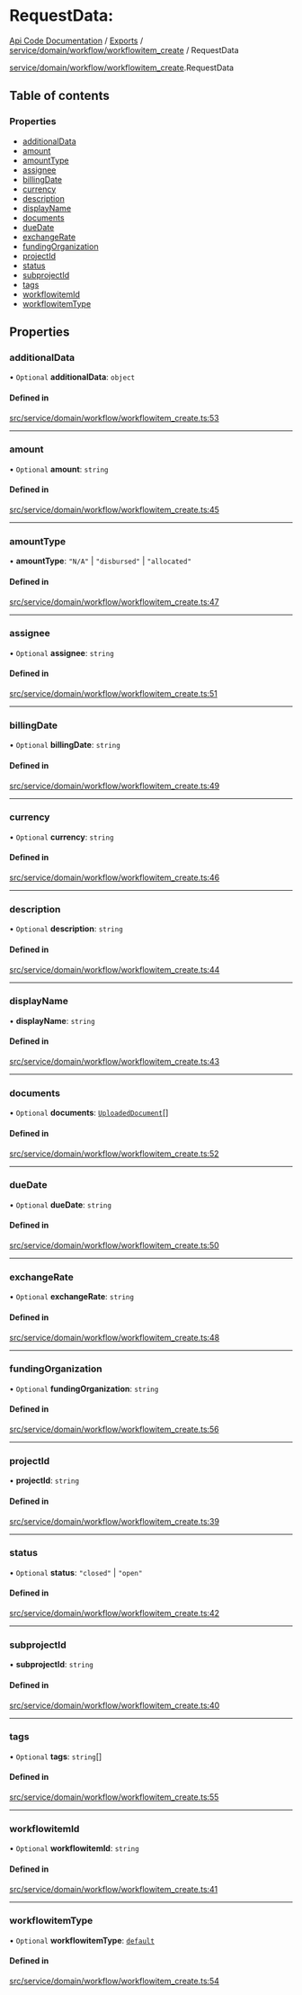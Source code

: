 # RequestData: 
 
[Api Code Documentation](../README.md) / [Exports](../modules.md) / [service/domain/workflow/workflowitem\_create](../modules/service_domain_workflow_workflowitem_create.md) / RequestData

[service/domain/workflow/workflowitem\_create](../modules/service_domain_workflow_workflowitem_create.md).RequestData

## Table of contents

### Properties

- [additionalData](service_domain_workflow_workflowitem_create.RequestData.md#additionaldata)
- [amount](service_domain_workflow_workflowitem_create.RequestData.md#amount)
- [amountType](service_domain_workflow_workflowitem_create.RequestData.md#amounttype)
- [assignee](service_domain_workflow_workflowitem_create.RequestData.md#assignee)
- [billingDate](service_domain_workflow_workflowitem_create.RequestData.md#billingdate)
- [currency](service_domain_workflow_workflowitem_create.RequestData.md#currency)
- [description](service_domain_workflow_workflowitem_create.RequestData.md#description)
- [displayName](service_domain_workflow_workflowitem_create.RequestData.md#displayname)
- [documents](service_domain_workflow_workflowitem_create.RequestData.md#documents)
- [dueDate](service_domain_workflow_workflowitem_create.RequestData.md#duedate)
- [exchangeRate](service_domain_workflow_workflowitem_create.RequestData.md#exchangerate)
- [fundingOrganization](service_domain_workflow_workflowitem_create.RequestData.md#fundingorganization)
- [projectId](service_domain_workflow_workflowitem_create.RequestData.md#projectid)
- [status](service_domain_workflow_workflowitem_create.RequestData.md#status)
- [subprojectId](service_domain_workflow_workflowitem_create.RequestData.md#subprojectid)
- [tags](service_domain_workflow_workflowitem_create.RequestData.md#tags)
- [workflowitemId](service_domain_workflow_workflowitem_create.RequestData.md#workflowitemid)
- [workflowitemType](service_domain_workflow_workflowitem_create.RequestData.md#workflowitemtype)

## Properties

### additionalData

• `Optional` **additionalData**: `object`

#### Defined in

[src/service/domain/workflow/workflowitem_create.ts:53](https://github.com/openkfw/TruBudget/blob/e3c318d/api/src/service/domain/workflow/workflowitem_create.ts#L53)

___

### amount

• `Optional` **amount**: `string`

#### Defined in

[src/service/domain/workflow/workflowitem_create.ts:45](https://github.com/openkfw/TruBudget/blob/e3c318d/api/src/service/domain/workflow/workflowitem_create.ts#L45)

___

### amountType

• **amountType**: ``"N/A"`` \| ``"disbursed"`` \| ``"allocated"``

#### Defined in

[src/service/domain/workflow/workflowitem_create.ts:47](https://github.com/openkfw/TruBudget/blob/e3c318d/api/src/service/domain/workflow/workflowitem_create.ts#L47)

___

### assignee

• `Optional` **assignee**: `string`

#### Defined in

[src/service/domain/workflow/workflowitem_create.ts:51](https://github.com/openkfw/TruBudget/blob/e3c318d/api/src/service/domain/workflow/workflowitem_create.ts#L51)

___

### billingDate

• `Optional` **billingDate**: `string`

#### Defined in

[src/service/domain/workflow/workflowitem_create.ts:49](https://github.com/openkfw/TruBudget/blob/e3c318d/api/src/service/domain/workflow/workflowitem_create.ts#L49)

___

### currency

• `Optional` **currency**: `string`

#### Defined in

[src/service/domain/workflow/workflowitem_create.ts:46](https://github.com/openkfw/TruBudget/blob/e3c318d/api/src/service/domain/workflow/workflowitem_create.ts#L46)

___

### description

• `Optional` **description**: `string`

#### Defined in

[src/service/domain/workflow/workflowitem_create.ts:44](https://github.com/openkfw/TruBudget/blob/e3c318d/api/src/service/domain/workflow/workflowitem_create.ts#L44)

___

### displayName

• **displayName**: `string`

#### Defined in

[src/service/domain/workflow/workflowitem_create.ts:43](https://github.com/openkfw/TruBudget/blob/e3c318d/api/src/service/domain/workflow/workflowitem_create.ts#L43)

___

### documents

• `Optional` **documents**: [`UploadedDocument`](service_domain_document_document.UploadedDocument.md)[]

#### Defined in

[src/service/domain/workflow/workflowitem_create.ts:52](https://github.com/openkfw/TruBudget/blob/e3c318d/api/src/service/domain/workflow/workflowitem_create.ts#L52)

___

### dueDate

• `Optional` **dueDate**: `string`

#### Defined in

[src/service/domain/workflow/workflowitem_create.ts:50](https://github.com/openkfw/TruBudget/blob/e3c318d/api/src/service/domain/workflow/workflowitem_create.ts#L50)

___

### exchangeRate

• `Optional` **exchangeRate**: `string`

#### Defined in

[src/service/domain/workflow/workflowitem_create.ts:48](https://github.com/openkfw/TruBudget/blob/e3c318d/api/src/service/domain/workflow/workflowitem_create.ts#L48)

___

### fundingOrganization

• `Optional` **fundingOrganization**: `string`

#### Defined in

[src/service/domain/workflow/workflowitem_create.ts:56](https://github.com/openkfw/TruBudget/blob/e3c318d/api/src/service/domain/workflow/workflowitem_create.ts#L56)

___

### projectId

• **projectId**: `string`

#### Defined in

[src/service/domain/workflow/workflowitem_create.ts:39](https://github.com/openkfw/TruBudget/blob/e3c318d/api/src/service/domain/workflow/workflowitem_create.ts#L39)

___

### status

• `Optional` **status**: ``"closed"`` \| ``"open"``

#### Defined in

[src/service/domain/workflow/workflowitem_create.ts:42](https://github.com/openkfw/TruBudget/blob/e3c318d/api/src/service/domain/workflow/workflowitem_create.ts#L42)

___

### subprojectId

• **subprojectId**: `string`

#### Defined in

[src/service/domain/workflow/workflowitem_create.ts:40](https://github.com/openkfw/TruBudget/blob/e3c318d/api/src/service/domain/workflow/workflowitem_create.ts#L40)

___

### tags

• `Optional` **tags**: `string`[]

#### Defined in

[src/service/domain/workflow/workflowitem_create.ts:55](https://github.com/openkfw/TruBudget/blob/e3c318d/api/src/service/domain/workflow/workflowitem_create.ts#L55)

___

### workflowitemId

• `Optional` **workflowitemId**: `string`

#### Defined in

[src/service/domain/workflow/workflowitem_create.ts:41](https://github.com/openkfw/TruBudget/blob/e3c318d/api/src/service/domain/workflow/workflowitem_create.ts#L41)

___

### workflowitemType

• `Optional` **workflowitemType**: [`default`](../modules/service_domain_workflowitem_types_types.md#default)

#### Defined in

[src/service/domain/workflow/workflowitem_create.ts:54](https://github.com/openkfw/TruBudget/blob/e3c318d/api/src/service/domain/workflow/workflowitem_create.ts#L54)
